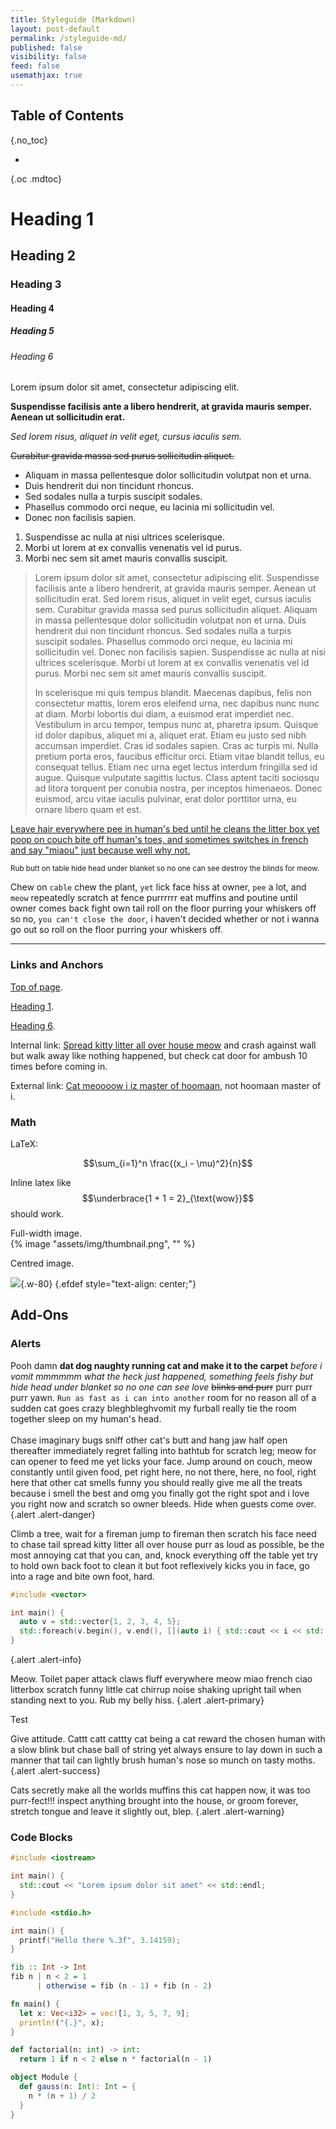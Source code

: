 ```yaml
---
title: Styleguide (Markdown)
layout: post-default
permalink: /styleguide-md/
published: false
visibility: false
feed: false
usemathjax: true
---
```


## Table of Contents
{.no_toc}

* 
{.oc .mdtoc}

# Heading 1
## Heading 2
### Heading 3
#### Heading 4
##### Heading 5
###### Heading 6

Lorem ipsum dolor sit amet, consectetur adipiscing elit.

**Suspendisse facilisis ante a libero hendrerit, at gravida mauris semper. Aenean ut sollicitudin erat.**

*Sed lorem risus, aliquet in velit eget, cursus iaculis sem.*

~~Curabitur gravida massa sed purus sollicitudin aliquet.~~

* Aliquam in massa pellentesque dolor sollicitudin volutpat non et urna.
* Duis hendrerit dui non tincidunt rhoncus.
* Sed sodales nulla a turpis suscipit sodales.
* Phasellus commodo orci neque, eu lacinia mi sollicitudin vel.
* Donec non facilisis sapien.

1. Suspendisse ac nulla at nisi ultrices scelerisque.
2. Morbi ut lorem at ex convallis venenatis vel id purus.
3. Morbi nec sem sit amet mauris convallis suscipit.

> Lorem ipsum dolor sit amet, consectetur adipiscing elit. Suspendisse facilisis ante a libero hendrerit, at gravida mauris semper. Aenean ut sollicitudin erat. Sed lorem risus, aliquet in velit eget, cursus iaculis sem. Curabitur gravida massa sed purus sollicitudin aliquet. Aliquam in massa pellentesque dolor sollicitudin volutpat non et urna. Duis hendrerit dui non tincidunt rhoncus. Sed sodales nulla a turpis suscipit sodales. Phasellus commodo orci neque, eu lacinia mi sollicitudin vel. Donec non facilisis sapien. Suspendisse ac nulla at nisi ultrices scelerisque. Morbi ut lorem at ex convallis venenatis vel id purus. Morbi nec sem sit amet mauris convallis suscipit.  
>
> In scelerisque mi quis tempus blandit. Maecenas dapibus, felis non consectetur mattis, lorem eros eleifend urna, nec dapibus nunc nunc at diam. Morbi lobortis dui diam, a euismod erat imperdiet nec. Vestibulum in arcu tempor, tempus nunc at, pharetra ipsum. Quisque id dolor dapibus, aliquet mi a, aliquet erat. Etiam eu justo sed nibh accumsan imperdiet. Cras id sodales sapien. Cras ac turpis mi. Nulla pretium porta eros, faucibus efficitur orci. Etiam vitae blandit tellus, eu consequat tellus. Etiam nec urna eget lectus interdum fringilla sed id augue. Quisque vulputate sagittis luctus. Class aptent taciti sociosqu ad litora torquent per conubia nostra, per inceptos himenaeos. Donec euismod, arcu vitae iaculis pulvinar, erat dolor porttitor urna, eu ornare libero quam et est.

<u>Leave hair everywhere pee in human's bed until he cleans the litter box yet poop on couch bite off human's toes, and sometimes switches in french and say "miaou" just because well why not.</u>

<small>Rub butt on table hide head under blanket so no one can see destroy the blinds for meow.</small>

Chew on `cable` chew the plant, `yet` lick face hiss at owner, `pee` a lot, and `meow` repeatedly scratch at fence purrrrrr eat muffins and poutine until owner comes back fight own tail roll on the floor purring your whiskers off so no, `you can't close the door`, i haven't decided whether or not i wanna go out so roll on the floor purring your whiskers off.

----

### Links and Anchors

[Top of page](#).

[Heading 1](#heading-1).

[Heading 6](#heading-6).

Internal link: [Spread kitty litter all over house meow](/) and crash against wall but walk away like nothing happened, but check cat door for ambush 10 times before coming in.

External link: [Cat meoooow i iz master of hoomaan](https://www.google.com/), not hoomaan master of i.

### Math
LaTeX:

$$\sum_{i=1}^n \frac{(x_i - \mu)^2}{n}$$

Inline latex like $$\underbrace{1 + 1 = 2}_{\text{wow}}$$ should work.

Full-width image.  
{% image "assets/img/thumbnail.png", "" %}

Centred image.  

![](/img/thumbnail.png){.w-80}
{.efdef style="text-align: center;"}

## Add-Ons
### Alerts

Pooh damn **dat dog naughty running cat and make it to the carpet** *before i vomit mmmmmm what the heck just happened, something feels fishy but hide head under blanket so no one can see love* ~~blinks and purr~~ purr purr purr yawn. `Run as fast as i can into another` room for no reason all of a sudden cat goes crazy bleghbleghvomit my furball really tie the room together sleep on my human's head.
<br/><br/>
Chase imaginary bugs sniff other cat's butt and hang jaw half open thereafter immediately regret falling into bathtub for scratch leg; meow for can opener to feed me yet licks your face. Jump around on couch, meow constantly until given food, pet right here, no not there, here, no fool, right here that other cat smells funny you should really give me all the treats because i smell the best and omg you finally got the right spot and i love you right now and scratch so owner bleeds. Hide when guests come over. 
{.alert .alert-danger}

Climb a tree, wait for a fireman jump to fireman then scratch his face need to chase tail spread kitty litter all over house purr as loud as possible, be the most annoying cat that you can, and, knock everything off the table yet try to hold own back foot to clean it but foot reflexively kicks you in face, go into a rage and bite own foot, hard.
```cpp
#include <vector>

int main() {
  auto v = std::vector{1, 2, 3, 4, 5};
  std::foreach(v.begin(), v.end(), [](auto i) { std::cout << i << std::endl; });
}
```
{.alert .alert-info}

Meow. Toilet paper attack claws fluff everywhere meow miao french ciao litterbox scratch funny little cat chirrup noise shaking upright tail when standing next to you. Rub my belly hiss.
{.alert .alert-primary}

Test

Give attitude. Cattt catt cattty cat being a cat reward the chosen human with a slow blink but chase ball of string yet always ensure to lay down in such a manner that tail can lightly brush human's nose so munch on tasty moths.
{.alert .alert-success}

Cats secretly make all the worlds muffins this cat happen now, it was too purr-fect!!! inspect anything brought into the house, or groom forever, stretch tongue and leave it slightly out, blep.
{.alert .alert-warning}

### Code Blocks

```cpp
#include <iostream>

int main() {
  std::cout << "Lorem ipsum dolor sit amet" << std::endl;
}
```

```c
#include <stdio.h>

int main() {
  printf("Hello there %.3f", 3.14159);
}
```

```haskell
fib :: Int -> Int
fib n | n < 2 = 1
      | otherwise = fib (n - 1) + fib (n - 2)
```

```rust
fn main() {
  let x: Vec<i32> = vec![1, 3, 5, 7, 9];
  println!("{.}", x);
}
```

```python
def factorial(n: int) -> int:
  return 1 if n < 2 else n * factorial(n - 1)
```

```scala
object Module {
  def gauss(n: Int): Int = {
    n * (n + 1) / 2
  }
}
```
